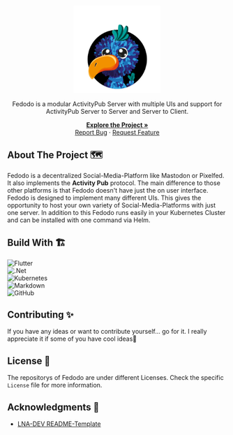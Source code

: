<!-- VERSION: LNA-DEV-README-TEMPLATE V1.3 -->
<br />
<div align="center">
  <a href="https://github.com/Fedodo">
    <img src="https://github.com/Fedodo/.github/blob/main/assets/logo%20and%20icons/Fedodo%20Circle%20Dark.png?raw=true" alt="Logo" width="200" height="200">
  </a>

<br>

Fedodo is a modular ActivityPub Server with multiple UIs and support for ActivityPub Server to Server and Server to Client.

<p align="center">

<a href="https://Fedodo.org"><strong>Explore the Project »</strong></a>
<br />
<a href="https://github.com/Fedodo/.github/issues">Report Bug</a>
·
<a href="https://github.com/Fedodo/.github/issues">Request Feature</a>
  </p>
</div>

## About The Project 🗺️

Fedodo is a decentralized Social-Media-Platform like Mastodon or Pixelfed. It also implements the **Activity Pub** protocol.
The main difference to those other platforms is that Fedodo doesn't have just the on user interface. Fedodo is designed to 
implement many different UIs. This gives the opportunity to host your own variety of Social-Media-Platforms with just one
server. In addition to this Fedodo runs easily in your Kubernetes Cluster and can be installed with one command via Helm.

## Build With 🏗️

<!-- TODO Go to https://github.com/Ileriayo/markdown-badges and search for a fitting batch🙃 -->

![Flutter](https://img.shields.io/badge/Flutter-%2302569B.svg?style=for-the-badge&logo=Flutter&logoColor=white)  
![.Net](https://img.shields.io/badge/.NET-5C2D91?style=for-the-badge&logo=.net&logoColor=white)  
![Kubernetes](https://img.shields.io/badge/kubernetes-%23326ce5.svg?style=for-the-badge&logo=kubernetes&logoColor=white)  
![Markdown](https://img.shields.io/badge/markdown-%23000000.svg?style=for-the-badge&logo=markdown&logoColor=white)  
![GitHub](https://img.shields.io/badge/github-%23121011.svg?style=for-the-badge&logo=github&logoColor=white)

## Contributing ✨

If you have any ideas or want to contribute yourself... go for it. I really appreciate it if some of you have cool
ideas🚀

## License 📝

The repositorys of Fedodo are under different Licenses. Check the specific `License` file for more information.

## Acknowledgments 🙏

- [LNA-DEV README-Template](https://github.com/LNA-DEV/README-Template)
